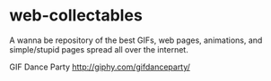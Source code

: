 web-collectables
================

A wanna be repository of the best GIFs, web pages, animations, and simple/stupid pages spread all over the internet.

GIF Dance Party
http://giphy.com/gifdanceparty/
